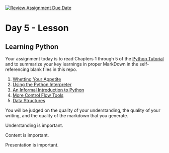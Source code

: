 [![Review Assignment Due Date](https://classroom.github.com/assets/deadline-readme-button-24ddc0f5d75046c5622901739e7c5dd533143b0c8e959d652212380cedb1ea36.svg)](https://classroom.github.com/a/8tXjXRRR)
# Day 5 - Lesson

## Learning Python

Your assignment today is to read Chapters 1 through 5 of the [Python Tutorial](https://docs.python.org/3/tutorial/index.html) and to summarize your key learnings in proper MarkDown in the self-referencing blank files in this repo.

1. [Whetting Your Appetite](https://docs.python.org/3/tutorial/appetite.html)
2. [Using the Python Interpreter](https://docs.python.org/3/tutorial/interpreter.html)
3. [An Informal Introduction to Python](https://docs.python.org/3/tutorial/introduction.html)
4. [More Control Flow Tools](https://docs.python.org/3/tutorial/controlflow.html)
5. [Data Structures](https://docs.python.org/3/tutorial/datastructures.html)

You will be judged on the quality of your understanding, the quality of your writing, and the quality of the markdown that you generate.

Understanding is important. 

Content is important. 

Presentation is important.
